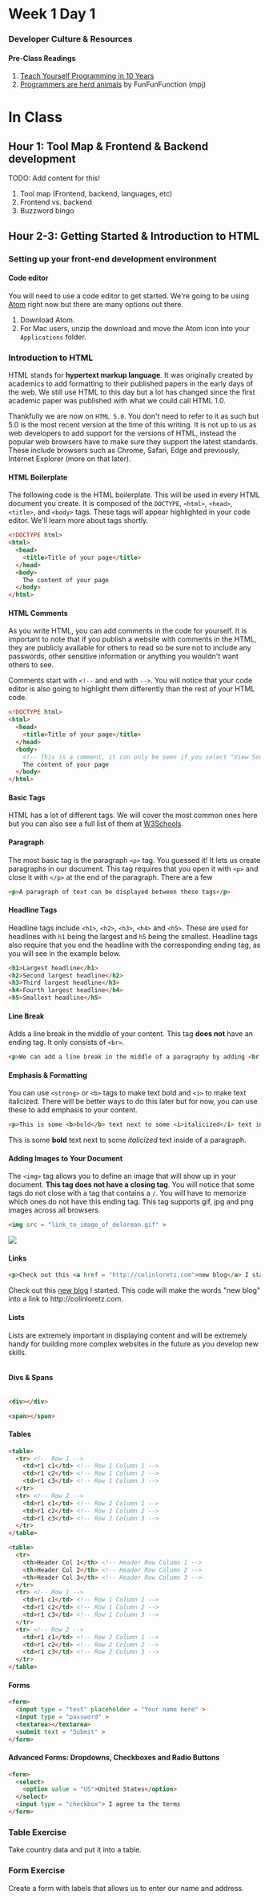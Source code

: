 # Week 1 Day 1

###  Developer Culture & Resources 

#### Pre-Class Readings
1. [Teach Yourself Programming in 10 Years](http://norvig.com/21-days.html)
2. [Programmers are herd animals](https://www.youtube.com/watch?v=lrf6xuFq1Ms) by FunFunFunction (mpj)


# In Class

## Hour 1: Tool Map & Frontend & Backend development

TODO: Add content for this!

1. Tool map (Frontend, backend, languages, etc)
2. Frontend vs. backend
3. Buzzword bingo

## Hour 2-3: Getting Started & Introduction to HTML

### Setting up your front-end development environment

#### Code editor
You will need to use a code editor to get started. We're going to be using [Atom](https://atom.io) right now but there are many options out there.
  
1. Download Atom.
2. For Mac users, unzip the download and move the Atom icon into your `Applications` folder.


### Introduction to HTML
HTML stands for **hypertext markup language**. It was originally created by academics to add formatting to their published papers in the early days of the web. We still use HTML to this day but a lot has changed since the first academic paper was published with what we could call HTML 1.0.

Thankfully we are now on `HTML 5.0`. You don't need to refer to it as such but 5.0 is the most recent version at the time of this writing. It is not up to us as web developers to add support for the versions of HTML, instead the popular web browsers have to make sure they support the latest standards. These include browsers such as Chrome, Safari, Edge and previously, Internet Explorer (more on that later).

#### HTML Boilerplate

The following code is the HTML boilerplate. This will be used in every HTML document you create. It is composed of the `DOCTYPE`, `<html>`, `<head>`, `<title>`, and `<body>` tags. These tags will appear highlighted in your code editor. We'll learn more about tags shortly.

```html
<!DOCTYPE html>
<html>
  <head>
    <title>Title of your page</title>
  </head>
  <body>
    The content of your page
  </body>
</html>
```

#### HTML Comments

As you write HTML, you can add comments in the code for yourself. It is important to note that if you publish a website with comments in the HTML, they are publicly available for others to read so be sure not to include any passwords, other sensitive information or anything you wouldn't want others to see.

Comments start with `<!--` and end with `-->`. You will notice that your code editor is also going to highlight them differently than the rest of your HTML code.

```html
<!DOCTYPE html>
<html>
  <head>
    <title>Title of your page</title>
  </head>
  <body>
    <!-- This is a comment, it can only be seen if you select "View Source" in your browser -->
    The content of your page
  </body>
</html>
````

#### Basic Tags
HTML has a lot of different tags. We will cover the most common ones here but you can also see a full list of them at [W3Schools](http://www.w3schools.com/tags/).

#### Paragraph <p>
  
The most basic tag is the paragraph `<p>` tag. You guessed it! It lets us create paragraphs in our document. This tag requires that you open it with `<p>` and close it with `</p>` at the end of the paragraph. There are a few  
  
```html
<p>A paragraph of text can be displayed between these tags</p>
```

#### Headline Tags
Headline tags include `<h1>`, `<h2>`, `<h3>`, `<h4>` and `<h5>`. These are used for headlines with `h1` being the largest and `h5` being the smallest. Headline tags also require that you end the headline with the corresponding ending tag, as you will see in the example below.

```html
<h1>Largest headline</h1>
<h2>Second largest headline</h2>
<h3>Third largest headline</h3>
<h4>Fourth largest headline</h4>
<h5>Smallest headline</h5>
````

#### Line Break <br>

Adds a line break in the middle of your content. This tag **does not** have an ending tag. It only consists of `<br>`.

```html
<p>We can add a line break in the middle of a paragraphy by adding <br > into it and it will insert a break in the paragraph.</p>
```

#### Emphasis & Formatting
You can use `<strong>` or `<b>` tags to make text bold and `<i>` to make text italicized. There will be better ways to do this later but for now, you can use these to add emphasis to your content.
  
```html
<p>This is some <b>bold</b> text next to some <i>italicized</i> text inside of a paragraph.</p>
```  

<p>This is some <b>bold</b> text next to some <i>italicized</i> text inside of a paragraph.</p>

#### Adding Images to Your Document

The `<img>` tag allows you to define an image that will show up in your document. **This tag does not have a closing tag**. You will notice that some tags do not close with a tag that contains a `/`. You will have to memorize which ones do not have this ending tag.  This tag supports gif, jpg and png images across all browsers.

```html
<img src = "link_to_image_of_delorean.gif" >
```
<img src = "./delorean.gif" >

#### Links

```html
<p>Check out this <a href = "http://colinloretz.com">new blog</a> I started. This code will make the words "new blog" into a link to http://colinloretz.com.</p>
```

<p>Check out this <a href = "http://colinloretz.com">new blog</a> I started. This code will make the words "new blog" into a link to http://colinloretz.com.</p>

#### Lists
Lists are extremely important in displaying content and will be extremely handy for building more complex websites in the future as you develop new skills.

```html
```

#### Divs & Spans
```html

<div></div>

<span></span>

```

#### Tables
```html
<table>
  <tr> <!-- Row 1 -->
    <td>r1 c1</td> <!-- Row 1 Column 1 -->
    <td>r1 c2</td> <!-- Row 1 Column 2 -->
    <td>r1 c3</td> <!-- Row 1 Column 3 -->
  </tr>
  <tr> <!-- Row 2 -->
    <td>r1 c1</td> <!-- Row 2 Column 1 -->
    <td>r1 c2</td> <!-- Row 2 Column 2 -->
    <td>r1 c3</td> <!-- Row 2 Column 3 -->
  </tr>
</table>
```

```html
<table>
  <tr>
    <th>Header Col 1</th> <!-- Header Row Column 1 -->
    <th>Header Col 2</th> <!-- Header Row Column 2 -->
    <th>Header Col 3</th> <!-- Header Row Column 3 -->
  </tr>
  <tr> <!-- Row 1 -->
    <td>r1 c1</td> <!-- Row 1 Column 1 -->
    <td>r1 c2</td> <!-- Row 1 Column 2 -->
    <td>r1 c3</td> <!-- Row 1 Column 3 -->
  </tr>
  <tr> <!-- Row 2 -->
    <td>r1 c1</td> <!-- Row 2 Column 1 -->
    <td>r1 c2</td> <!-- Row 2 Column 2 -->
    <td>r1 c3</td> <!-- Row 2 Column 3 -->
  </tr>
</table>
```

#### Forms
```html
<form>
  <input type = "text" placeholder = "Your name here" >
  <input type = "password" >
  <textarea></textarea>
  <submit text = "Submit" >
</form>
```

#### Advanced Forms: Dropdowns, Checkboxes and Radio Buttons
```html
<form>
  <select>
    <option value = "US">United States</option>
  </select>
  <input type = "checkbox"> I agree to the terms
</form>
```

### Table Exercise
Take country data and put it into a table.

### Form Exercise
Create a form with labels that allows us to enter our name and address.
